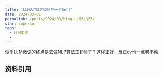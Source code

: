 ```yaml
---
title: 'LLM入门3之如何写一个Bert'
date: 2024-03-01
permalink: /posts/2024/03/blog-LLM入门23/
star: superior
tags:
  - LLM实践
  - 
---
```


似乎LLM微调的终点是去做NLP算法工程师了？这样正好，反正cv也一点卷不动




## 资料引用


